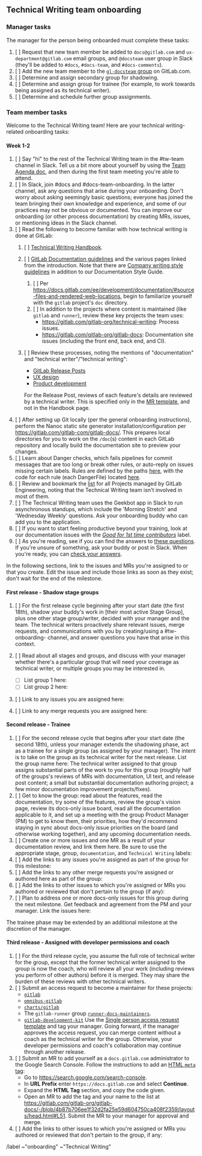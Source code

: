 ## Technical Writing team onboarding

### Manager tasks

The manager for the person being onboarded must complete these tasks:

1. [ ] Request that new team member be added to `docs@gitlab.com` and
   `ux-department@gitlab.com` email groups, and `@docsteam` user group in Slack
   (they'll be added to `#docs`, `#docs-team`, and `#docs-comments`).
1. [ ] Add the new team member to the [`gl-docsteam` group](https://gitlab.com/groups/gl-docsteam/-/group_members)
   on GitLab.com.
1. [ ] Determine and assign secondary group for shadowing.
1. [ ] Determine and assign group for trainee (for example, to work towards
   being assigned as its technical writer).
1. [ ] Determine and schedule further group assignments.

### Team member tasks

Welcome to the Technical Writing team! Here are your technical writing-related onboarding tasks:

#### Week 1-2

1. [ ] Say "hi" to the rest of the Technical Writing team in the #tw-team
   channel in Slack. Tell us a bit more about yourself by using the
   [Team Agenda doc](https://docs.google.com/document/d/1XRyVjR5G21Amq4QqJs9jbV0BVQquiBAyPR257-hT1JY/edit),
   and then during the first team meeting you're able to attend.
1. [ ] In Slack, join #docs and #docs-team-onboarding. In the latter channel,
   ask any questions that arise during your onboarding. Don't worry about
   asking seemingly basic questions; everyone has joined the team bringing
   their own knowledge and experience, and some of our practices may not be
   obvious or documented. You can improve our onboarding (or other process
   documentation) by creating MRs, issues, or mentioning ideas in the Slack
   channel.
1. [ ] Read the following to become familiar with how technical writing is done
   at GitLab:
   1. [ ] [Technical Writing Handbook](https://about.gitlab.com/handbook/product/technical-writing/).
   1. [ ] [GitLab Documentation guidelines](https://docs.gitlab.com/ce/development/documentation/index.html)
      and the various pages linked from the introduction. Note that there are
      [Company writing style guidelines](https://about.gitlab.com/handbook/communication/#writing-style-guidelines)
      in addition to our Documentation Style Guide.
      1. [ ] Per <https://docs.gitlab.com/ee/development/documentation/#source-files-and-rendered-web-locations>,
         begin to familiarize yourself with the `gitlab` project's `doc`
         directory.
      1. [ ] In addition to the projects where content is maintained (like
         `gitlab` and `runner`), review these key projects the team uses:
         - <https://gitlab.com/gitlab-org/technical-writing>: Process issues.
         - <https://gitlab.com/gitlab-org/gitlab-docs>: Documentation site
           issues (including the front end, back end, and CI).
   1. [ ] Review these processes, noting the mentions of "documentation" and
      "technical writer"/"technical writing":

      - [GitLab Release Posts](https://about.gitlab.com/handbook/marketing/blog/release-posts/)
      - [UX design](https://about.gitlab.com/handbook/engineering/ux/ux-designer/#working-on-issues)
      - [Product development](https://about.gitlab.com/handbook/product-development-flow/)

      For the Release Post, reviews of each feature's details are reviewed by
      a technical writer. This is specified only in the [MR template](https://gitlab.com/gitlab-com/www-gitlab-com/blob/master/.gitlab/merge_request_templates/Release-Post-Item.md), and
      not in the Handbook page.
1. [ ] After setting up Git locally (per the general onboarding instructions),
   perform the Nanoc static site generator installation/configuration per
   <https://gitlab.com/gitlab-com/gitlab-docs/>. This prepares local
   directories for you to work on the `/doc`(s) content in each GitLab
   repository and locally build the documentation site to preview your changes.
1. [ ] Learn about Danger checks, which fails pipelines for commit messages
   that are too long or break other rules, or auto-reply on issues missing
   certain labels. Rules are defined by the paths
   [here](https://gitlab.com/gitlab-org/gitlab-ce/blob/master/Dangerfile), with
   the code for each rule (each DangerFile) located [here](https://gitlab.com/gitlab-org/gitlab-ce/tree/master/danger).
1. [ ] Review and bookmark the [list](https://about.gitlab.com/handbook/engineering/projects/)
   for all Projects managed by GitLab Engineering, noting that the Technical
   Writing team isn't involved in most of them.
1. [ ] The Technical Writing team uses the Geekbot app in Slack to run
   asynchronous standups, which include the 'Morning Stretch' and
   'Wednesday Weekly' questions. Ask your onboarding buddy who can add you to
   the application.
1. [ ] If you want to start feeling productive beyond your training, look at
   our documentation issues with the
   [_Good for 1st time contributors_](https://gitlab.com/groups/gitlab-org/-/issues?scope=all&utf8=%E2%9C%93&state=opened&label_name%5B%5D=Good%20for%201st%20time%20contributors&label_name%5B%5D=documentation)
   label.
1. [ ] As you're reading, see if you can find the answers to
   [these questions](../../onboarding/tw_quiz.md). If you're unsure of
   something, ask your buddy or post in Slack. When you're ready, you can
   [check your answers](../../onboarding/answer_key.md).

In the following sections, link to the issues and MRs you're assigned to or
that you create. Edit the issue and include those links as soon as they exist;
don't wait for the end of the milestone.

#### First release - Shadow stage groups

1. [ ] For the first release cycle beginning after your start date (the first
   18th), shadow your buddy's work in [their most active Stage Group], plus one
   other stage group/writer, decided with your manager and the team. The
   technical writers proactively share relevant issues, merge requests, and
   communications with you by creating/using a #tw-onboarding-<groupname>
   channel, and answer questions you have that arise in this context.
1. [ ] Read about all stages and groups, and discuss with your manager whether
   there's a particular group that will need your coverage as technical writer,
   or multiple groups you may be interested in.

   - [ ] List group 1 here:
   - [ ] List group 2 here:

1. [ ] Link to any issues you are assigned here:
1. [ ] Link to any merge requests you are assigned here:

#### Second release - Trainee

1. [ ] For the second release cycle that begins after your start date (the
   second 18th), unless your manager extends the shadowing phase, act as a
   trainee for a single group (as assigned by your manager). The intent is to
   take on the group as its technical writer for the next release. List the
   group name here:
   The technical writer assigned to that group assigns substantial parts of the
   work to you for this group (roughly half of the groups's reviews of MRs with
   documentation, UI text, and release post content; a small but substantial
   documentation authoring project; a few minor documentation improvement
   projects/fixes).
1. [ ] Get to know the group: read about the features, read the documentation,
   try some of the features, review the group's vision page, review its
   docs-only issue board, read all the documentation applicable to it, and set
   up a meeting with the group Product Manager (PM) to get to know them, their
   priorities, how they'd recommend staying in sync about docs-only issue
   priorities on the board (and otherwise working together), and any upcoming
   documentation needs.
1. [ ] Create one or more issues and one MR as a result of your documentation
   review, and link them here. Be sure to use the appropriate stage, group,
   `documentation`, and `Technical Writing` labels:
1. [ ] Add the links to any issues you're assigned as part of the group for
   this milestone:
1. [ ] Add the links to any other merge requests you're assigned or authored
   here as part of the group:
1. [ ] Add the links to other issues to which you're assigned or MRs you
   authored or reviewed that don't pertain to the group (if any):
1. [ ] Plan to address one or more docs-only issues for this group during the
   next milestone. Get feedback and agreement from the PM and your manager.
   Link the issues here:

The trainee phase may be extended by an additional milestone at the discretion
of the manager.

#### Third release - Assigned with developer permissions and coach

1. [ ] For the third release cycle, you assume the full role of technical
   writer for the group, except that the former technical writer assigned to
   the group is now the coach, who will review all your work (including reviews
   you perform of other authors) before it is merged. They may share the burden
   of these reviews with other technical writers.
1. [ ] Submit an access request to become a maintainer for these projects:
   - [`gitlab`](https://gitlab.com/gitlab-org/gitlab)
   - [`omnibus-gitlab`](https://gitlab.com/gitlab-org/omnibus-gitlab)
   - [`charts/gitlab`](https://gitlab.com/gitlab-org/charts/gitlab)
   - The `gitlab-runner` group [`runner-docs-maintainers`](https://gitlab.com/groups/gitlab-com/runner-docs-maintainers/-/group_members?sort=access_level_desc).
   - [`gitlab-development-kit`](https://gitlab.com/gitlab-org/gitlab-development-kit)
   Use the [Single person access request template](https://gitlab.com/gitlab-com/access-requests/issues/new)
   and tag your manager. Going forward, if the manager approves the access request, you can
   merge content without a coach as the technical writer for the group.
   Otherwise, your developer permissions and coach's collaboration may continue
   through another release.
1. [ ] Submit an MR to add yourself as a `docs.gitlab.com` administrator to the Google Search Console.
   Follow the instructions to add an [HTML `meta` tag](https://support.google.com/webmasters/answer/9008080?hl=en&ref_topic=9455938#zippy=%2Chtml-tag):
   - Go to <https://search.google.com/search-console>.
   - In **URL Prefix** enter `https://docs.gitlab.com` and select **Continue**.
   - Expand the **HTML Tag** section, and copy the code given.
   - Open an MR to add the tag and your name to the list at <https://gitlab.com/gitlab-org/gitlab-docs/-/blob/4b87b706ee1f32d2fa25e59d604750ca408f2359/layouts/head.html#L51>.
     Submit the MR to your manager for approval and merge.
1. [ ] Add the links to other issues to which you're assigned or MRs you
   authored or reviewed that don't pertain to the group, if any:

/label ~"onboarding" ~"Technical Writing"
